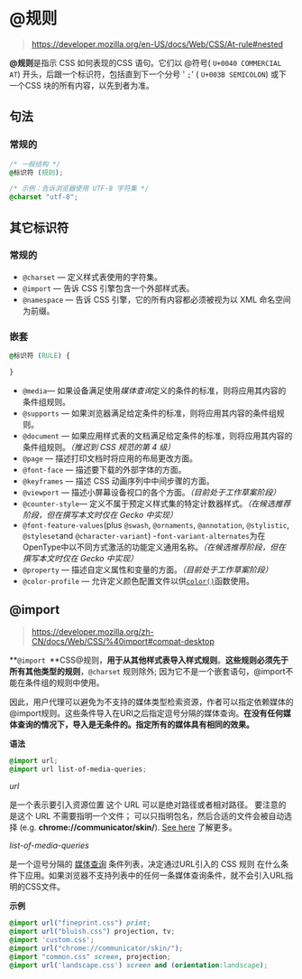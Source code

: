# @规则

> https://developer.mozilla.org/en-US/docs/Web/CSS/At-rule#nested

**@规则**是指示 CSS 如何表现的CSS 语句。它们以 @符号( `U+0040 COMMERCIAL AT`) 开头，后跟一个标识符，包括直到下一个分号 ' `;`' ( `U+003B SEMICOLON`) 或下一个CSS 块的所有内容，以先到者为准。

## 句法

### 常规的

```css
/* 一般结构 */
@标识符 (规则);

/* 示例：告诉浏览器使用 UTF-8 字符集 */
@charset "utf-8";
```



## 其它标识符

### 常规的

- `@charset` — 定义样式表使用的字符集。
- `@import` — 告诉 CSS 引擎包含一个外部样式表。
- `@namespace` — 告诉 CSS 引擎，它的所有内容都必须被视为以 XML 命名空间为前缀。

### 嵌套

```css
@标识符 (RULE) {

}
```



- `@media`— 如果设备满足使用*媒体查询*定义的条件的标准，则将应用其内容的条件组规则。
- `@supports` — 如果浏览器满足给定条件的标准，则将应用其内容的条件组规则。
- `@document` — 如果应用样式表的文档满足给定条件的标准，则将应用其内容的条件组规则。*（推迟到 CSS 规范的第 4 级）*
- `@page` — 描述打印文档时将应用的布局更改方面。
- `@font-face` — 描述要下载的外部字体的方面。
- `@keyframes` — 描述 CSS 动画序列中中间步骤的方面。
- `@viewport` — 描述小屏幕设备视口的各个方面。*（目前处于工作草案阶段）*
- `@counter-style`— 定义不属于预定义样式集的特定计数器样式。*（在候选推荐阶段，但在撰写本文时仅在 Gecko 中实现）*
- `@font-feature-values`(plus `@swash`, `@ornaments`, `@annotation`, `@stylistic`, `@styleset`and `@character-variant`) -`font-variant-alternates`为在 OpenType中以不同方式激活的功能定义通用名称。*（在候选推荐阶段，但在撰写本文时仅在 Gecko 中实现）*
- `@property` — 描述自定义属性和变量的方面。*（目前处于工作草案阶段）*
- `@color-profile` — 允许定义颜色配置文件以供[`color()`](https://developer.mozilla.org/en-US/docs/Web/CSS/color_value/color())函数使用。



## @import

> https://developer.mozilla.org/zh-CN/docs/Web/CSS/%40import#compat-desktop

**`@import `**CSS@规则，**用于从其他样式表导入样式规则**。**这些规则必须先于所有其他类型的规则**，`@charset` 规则除外; 因为它不是一个嵌套语句，@import不能在条件组的规则中使用。

因此，用户代理可以避免为不支持的媒体类型检索资源，作者可以指定依赖媒体的@import规则。这些条件导入在URI之后指定逗号分隔的媒体查询。**在没有任何媒体查询的情况下，导入是无条件的。指定所有的媒体具有相同的效果。**

**语法**

```css
@import url;
@import url list-of-media-queries;
```

*url*

是一个表示要引入资源位置 这个 URL 可以是绝对路径或者相对路径。 要注意的是这个 URL 不需要指明一个文件； 可以只指明包名，然后合适的文件会被自动选择 (e.g. **chrome://communicator/skin/**). [See here](https://developer.mozilla.org/en-US/docs/Mozilla/Tech/XUL/Tutorial/The_Chrome_URL) 了解更多。

*list-of-media-queries*

是一个逗号分隔的 [媒体查询](https://developer.mozilla.org/en-US/docs/Web/CSS/Media_Queries/Using_media_queries) 条件列表，决定通过URL引入的 CSS 规则 在什么条件下应用。如果浏览器不支持列表中的任何一条媒体查询条件，就不会引入URL指明的CSS文件。

**示例**

```css
@import url("fineprint.css") print;
@import url("bluish.css") projection, tv;
@import 'custom.css';
@import url("chrome://communicator/skin/");
@import "common.css" screen, projection;
@import url('landscape.css') screen and (orientation:landscape);

```

